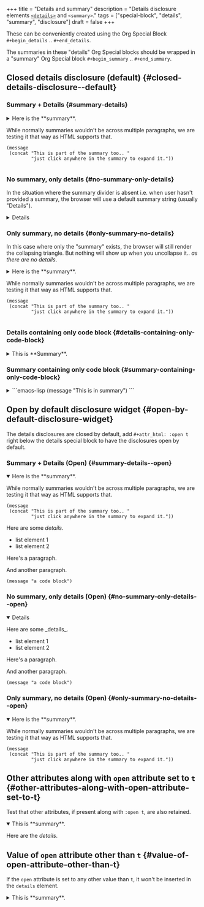 +++
title = "Details and summary"
description = "Details disclosure elements [`<details>`](https://developer.mozilla.org/en-US/docs/Web/HTML/Element/details) and `<summary>`."
tags = ["special-block", "details", "summary", "disclosure"]
draft = false
+++

These can be conveniently created using the Org Special Block
`#+begin_details` .. `#+end_details`.

The summaries in these "details" Org Special blocks should be wrapped
in a "summary" Org Special block `#+begin_summary` .. `#+end_summary`.


## Closed details disclosure (default) {#closed-details-disclosure--default}


### Summary + Details {#summary-details}

<details>
<summary>
Here is the **summary**.

While normally summaries wouldn't be across multiple paragraphs, we
are testing it that way as HTML supports that.

```emacs-lisp
(message
 (concat "This is part of the summary too.. "
         "just click anywhere in the summary to expand it."))
```
</summary>
<p class="details">

Here are some _details_.

-   list element 1
-   list element 2

Here's a paragraph.

And another paragraph.

```emacs-lisp
(message "a code block")
```
</p>
</details>


### No summary, only details {#no-summary-only-details}

In the situation where the summary divider is absent i.e. when user
hasn't provided a summary, the browser will use a default summary
string (usually "Details").

<details>
<p class="details">Here are some _details_.

-   list element 1
-   list element 2

Here's a paragraph.

And another paragraph.

```emacs-lisp
(message "a code block")
```
</p>
</details>


### Only summary, no details {#only-summary-no-details}

In this case where only the "summary" exists, the browser will still
render the collapsing triangle. But nothing will show up when you
uncollapse it.. _as there are no details_.

<details>
<summary>
Here is the **summary**.

While normally summaries wouldn't be across multiple paragraphs, we
are testing it that way as HTML supports that.

```emacs-lisp
(message
 (concat "This is part of the summary too.. "
         "just click anywhere in the summary to expand it."))
```
</summary>
<p class="details">
</p>
</details>


### Details containing only code block {#details-containing-only-code-block}

<details>
<summary>
This is **Summary**.
</summary>
<p class="details">

```emacs-lisp
(message "This is in details")
```
</p>
</details>


### Summary containing only code block {#summary-containing-only-code-block}

<details>
<summary>
```emacs-lisp
(message "This is in summary")
```
</summary>
<p class="details">

Here are the _details_. This is obviously a pathological test case.
</p>
</details>


## Open by default disclosure widget {#open-by-default-disclosure-widget}

The details disclosures are closed by default, add `#+attr_html: :open
t` right below the details special block to have the disclosures open
by default.


### Summary + Details (Open) {#summary-details--open}

<details open>
<summary>
Here is the **summary**.

While normally summaries wouldn't be across multiple paragraphs, we
are testing it that way as HTML supports that.

```emacs-lisp
(message
 (concat "This is part of the summary too.. "
         "just click anywhere in the summary to expand it."))
```
</summary>
<p class="details">

Here are some _details_.

-   list element 1
-   list element 2

Here's a paragraph.

And another paragraph.

```emacs-lisp
(message "a code block")
```
</p>
</details>


### No summary, only details (Open) {#no-summary-only-details--open}

<details open>
<p class="details">Here are some _details_.

-   list element 1
-   list element 2

Here's a paragraph.

And another paragraph.

```emacs-lisp
(message "a code block")
```
</p>
</details>


### Only summary, no details (Open) {#only-summary-no-details--open}

<details open>
<summary>
Here is the **summary**.

While normally summaries wouldn't be across multiple paragraphs, we
are testing it that way as HTML supports that.

```emacs-lisp
(message
 (concat "This is part of the summary too.. "
         "just click anywhere in the summary to expand it."))
```
</summary>
<p class="details">
</p>
</details>


## Other attributes along with `open` attribute set to `t` {#other-attributes-along-with-open-attribute-set-to-t}

Test that other attributes, if present along with `:open t`, are also retained.

<details open class="foo">
<summary>
This is **summary**.
</summary>
<p class="details">

Here are the _details_.
</p>
</details>


## Value of `open` attribute other than `t` {#value-of-open-attribute-other-than-t}

If the `open` attribute is set to any other value than `t`, it won't
be inserted in the `details` element.

<details class="foo">
<summary>
This is **summary**.
</summary>
<p class="details">

Here are the _details_.
</p>
</details>

